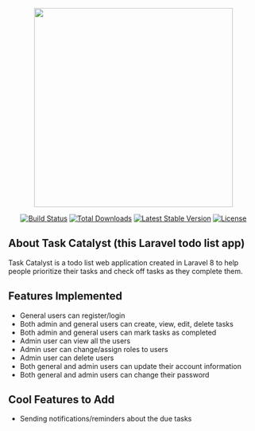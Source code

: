 <p align="center"><a href="https://laravel.com" target="_blank"><img src="https://raw.githubusercontent.com/laravel/art/master/logo-lockup/5%20SVG/2%20CMYK/1%20Full%20Color/laravel-logolockup-cmyk-red.svg" width="400"></a></p>

<p align="center">
<a href="https://travis-ci.org/laravel/framework"><img src="https://travis-ci.org/laravel/framework.svg" alt="Build Status"></a>
<a href="https://packagist.org/packages/laravel/framework"><img src="https://img.shields.io/packagist/dt/laravel/framework" alt="Total Downloads"></a>
<a href="https://packagist.org/packages/laravel/framework"><img src="https://img.shields.io/packagist/v/laravel/framework" alt="Latest Stable Version"></a>
<a href="https://packagist.org/packages/laravel/framework"><img src="https://img.shields.io/packagist/l/laravel/framework" alt="License"></a>
</p>

## About Task Catalyst (this Laravel todo list app)

Task Catalyst is a todo list web application created in Laravel 8 to help people prioritize their tasks and check off tasks as they complete them. 

## Features Implemented

* General users can register/login
* Both admin and general users can create, view, edit, delete tasks
* Both admin and general users can mark tasks as completed 
* Admin user can view all the users
* Admin user can change/assign roles to users
* Admin user can delete users 
* Both general and admin users can update their account information
* Both general and admin users can change their password 

## Cool Features to Add

* Sending notifications/reminders about the due tasks

